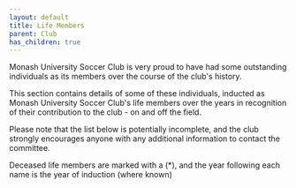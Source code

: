 ```yaml
---
layout: default
title: Life Members
parent: Club
has_children: true
---
```


Monash University Soccer Club is very proud to have had some outstanding 
individuals as its members over the course of the club's history. 

This section contains details of some of these individuals, inducted as 
Monash University Soccer Club's life members over the years in recognition
 of their contribution to the club - on and off the field.

Please note that the list below is potentially incomplete,
 and the club strongly encourages anyone with any additional
  information to contact the committee.

Deceased life members are marked with a (*), and the year following
 each name is the year of induction (where known)
